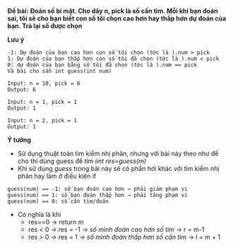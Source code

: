 **Đề bài: Đoán số bí mật. Cho dãy n, pick là số cần tìm. Mỗi khi bạn đoán sai, tôi sẽ cho bạn biết con số tôi chọn cao hơn hay thấp hơn dự đoán của bạn. Trả lại số được chọn**

**Lưu ý**
```
-1: Dự đoán của bạn cao hơn con số tôi chọn (tức là ).num > pick
1: Dự đoán của bạn thấp hơn con số tôi đã chọn (tức là ).num < pick
0: dự đoán của bạn bằng số tôi đã chọn (tức là ).num == pick
Và bài cho sẵn int guess(int num)
```
```
Input: n = 10, pick = 6
Output: 6

Input: n = 1, pick = 1
Output: 1

Input: n = 2, pick = 1
Output: 1
```
**Ý tưởng**
- Sử dụng thuật toán tìm kiếm nhị phân, nhưng với bài này theo như đề cho thì dùng guess để tìm *iint res=guess(m)*
- Khi sử dụng *guess* trong bài này sẽ có phần hơi khác với tìm kiếm nhị phân hay làm ở điều kiện if
```
guess(num) == -1: số bạn đoán cao hơn → phải giảm phạm vi
guess(num) == 1: số bạn đoán thấp hơn → phải tăng phạm vi
guess(num) == 0: số cần tìm/đoán
```
- Có nghĩa là khi
  - res==0 -> return m
  - res < 0 -> res = -1 -> *số mình đoán cao hơn số tìm* -> r = m-1
  - res > 0 -> res = 1 -> *số mình đoán thấp hơn số cần tìm* -> l = m + 1  
